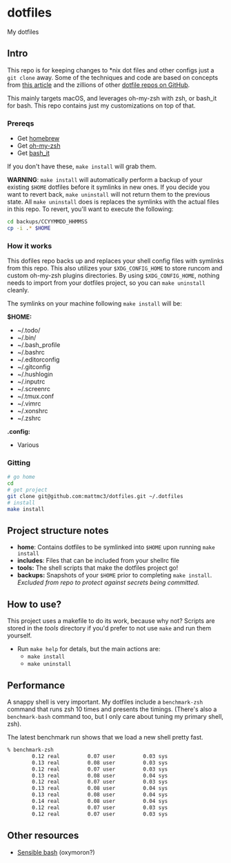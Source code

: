 # dotfiles
My dotfiles

## Intro
This repo is for keeping changes to *nix dot files and other configs just a `git clone`
away. Some of the techniques and code are based on concepts from
[this article](https://medium.com/@webprolific/getting-started-with-dotfiles-43c3602fd789#.vh7hhm6th)
and the zillions of other [dotfile repos on GitHub](https://dotfiles.github.io/).

This mainly targets macOS, and leverages oh-my-zsh with zsh, or bash_it for bash.
This repo contains just my customizations on top of that.

### Prereqs

- Get [homebrew](https://brew.sh)
- Get [oh-my-zsh](https://github.com/robbyrussell/oh-my-zsh)
- Get [bash_it](https://github.com/Bash-it/)

If you don't have these, `make install` will grab them.

**WARNING**: `make install` will automatically perform a backup of your existing
`$HOME` dotfiles before it symlinks in new ones. If you decide you want to revert
back, `make uninstall` will not return them to the previous state. All `make uninstall`
does is replaces the symlinks with the actual files in this repo. To revert, you'll
want to execute the following:

```zsh
cd backups/CCYYMMDD_HHMMSS
cp -i .* $HOME
```

### How it works

This dofiles repo backs up and replaces your shell config files with symlinks
from this repo. This also utilizes your `$XDG_CONFIG_HOME` to store runcom
and custom oh-my-zsh plugins directories. By using `$XDG_CONFIG_HOME`, nothing
needs to import from your dotfiles project, so you can `make uninstall` cleanly.

The symlinks on your machine following `make install` will be:

**$HOME:**
- ~/.todo/
- ~/.bin/
- ~/.bash_profile
- ~/.bashrc
- ~/.editorconfig
- ~/.gitconfig
- ~/.hushlogin
- ~/.inputrc
- ~/.screenrc
- ~/.tmux.conf
- ~/.vimrc
- ~/.xonshrc
- ~/.zshrc

**.config:**
- Various

### Gitting

```zsh
# go home
cd
# get project
git clone git@github.com:mattmc3/dotfiles.git ~/.dotfiles
# install
make install
```

## Project structure notes

- **home**: Contains dotfiles to be symlinked into `$HOME` upon running `make install`
- **includes**: Files that can be included from your shellrc file
- **tools:** The shell scripts that make the dotfiles project go!
- **backups:** Snapshots of your `$HOME` prior to completing `make install`. _Excluded
from repo to protect against secrets being committed._

## How to use?

This project uses a makefile to do its work, because why not? Scripts are stored
in the _tools_ directory if you'd prefer to not use `make` and run them yourself.

- Run `make help` for detals, but the main actions are:
  - `make install`
  - `make uninstall`

## Performance

A snappy shell is very important. My dotfiles include a `benchmark-zsh` command
that runs zsh 10 times and presents the timings. (There's also a `benchmark-bash`
command too, but I only care about tuning my primary shell, zsh).

The latest benchmark run shows that we load a new shell pretty fast.

```zsh
% benchmark-zsh
        0.12 real         0.07 user         0.03 sys
        0.13 real         0.08 user         0.03 sys
        0.12 real         0.07 user         0.03 sys
        0.13 real         0.08 user         0.04 sys
        0.12 real         0.07 user         0.03 sys
        0.13 real         0.08 user         0.04 sys
        0.13 real         0.08 user         0.04 sys
        0.14 real         0.08 user         0.04 sys
        0.12 real         0.07 user         0.03 sys
        0.12 real         0.07 user         0.03 sys
```

## Other resources

- [Sensible bash](https://github.com/mrzool/bash-sensible) (oxymoron?)
